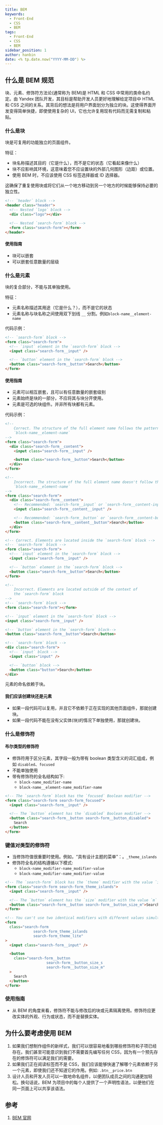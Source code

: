 ```yaml
---
title: BEM
keywords:
  - Front-End
  - CSS
  - BEM
tags:
  - Front-End
  - CSS
  - BEM
sidebar_position: 1
author: hanbin
date: <% tp.date.now("YYYY-MM-DD") %>
---
```


## 什么是 BEM 规范

块、元素、修饰符方法论(通常称为 BEM)是 HTML 和 CSS 中常用的类命名约定。由 Yandex 团队开发，其目标是帮助开发人员更好地理解给定项目中 HTML 和 CSS 之间的关系。其背后的想法是将用户界面划分为独立的块。这使得界面开发变得简单快捷，即使使用复杂的 UI，它也允许复用现有代码而无需复制和粘贴。

### 什么是块

块是可复用的功能独立的页面组件。

特征：

- 块名称描述其目的（它是什么），而不是它的状态（它看起来像什么）
- 块不应影响其环境，这意味着您不应设置块的外部几何图形（边距）或位置。
- 使用 BEM 时，不应该使用 CSS 标签选择器或 ID 选择器。

这确保了重复使用块或将它们从一个地方移动到另一个地方的时候能够保持必要的独立性。

```html title=块嵌套
<!-- `header` block -->
<header class="header">
  <!-- Nested `logo` block -->
  <div class="logo"></div>

  <!-- Nested `search-form` block -->
  <form class="search-form"></form>
</header>
```

#### 使用指南

- 块可以嵌套
- 可以嵌套任意数量的层级

### 什么是元素

块的复合部分，不能与其单独使用。

特征：

- 元素名称描述其用途（它是什么？），而不是它的状态
- 元素名称与块名称之间使用双下划线 `__` 分割。例如`block-name__element-name`

代码示例：

```html title=元素
<!-- `search-form` block -->
<form class="search-form">
  <!-- `input` element in the `search-form` block -->
  <input class="search-form__input" />

  <!-- `button` element in the `search-form` block -->
  <button class="search-form__button">Search</button>
</form>
```

#### 使用指南

- 元素可以相互嵌套，且可以有任意数量的嵌套级别
- 元素始终是块的一部分，不应将其与块分开使用。
- 元素是可选的块组件。并非所有块都有元素。

代码示例：

```html title=元素嵌套
<!--
    Correct. The structure of the full element name follows the pattern:
    `block-name__element-name`
-->
<form class="search-form">
  <div class="search-form__content">
    <input class="search-form__input" />

    <button class="search-form__button">Search</button>
  </div>
</form>

<!--
    Incorrect. The structure of the full element name doesn't follow the pattern:
    `block-name__element-name`
-->
<form class="search-form">
  <div class="search-form__content">
    <!-- Recommended: `search-form__input` or `search-form__content-input` -->
    <input class="search-form__content__input" />

    <!-- Recommended: `search-form__button` or `search-form__content-button` -->
    <button class="search-form__content__button">Search</button>
  </div>
</form>
```

```html title=元素始终是块的一部分
<!-- Correct. Elements are located inside the `search-form` block -->
<!-- `search-form` block -->
<form class="search-form">
  <!-- `input` element in the `search-form` block -->
  <input class="search-form__input" />

  <!-- `button` element in the `search-form` block -->
  <button class="search-form__button">Search</button>
</form>

<!--
    Incorrect. Elements are located outside of the context of
    the `search-form` block
-->
<!-- `search-form` block -->
<form class="search-form"></form>

<!-- `input` element in the `search-form` block -->
<input class="search-form__input" />

<!-- `button` element in the `search-form` block-->
<button class="search-form__button">Search</button>
```

```html title=元素是可选的块组件
<!-- `search-form` block -->
<div class="search-form">
  <!-- `input` block -->
  <input class="input" />

  <!-- `button` block -->
  <button class="button">Search</button>
</div>
```

元素的命名依赖于块。

#### 我们应该创建块还是元素

- 如果一段代码可以复用，并且它不依赖于正在实现的其他页面组件，那就创建块。
- 如果一段代码不能在没有父实体(块)的情况下单独使用，那就创建块。

### 什么是修饰符

#### 布尔类型的修饰符

- 修饰符用于区分元素，其字段一般为带有 boolean 类型含义的词汇组成，例如 `disabled`、`focused`
- 不能单独使用
- 带有修饰符的全名结构如下:
  - `block-name_modifier-name`
  - `block-name__element-name_modifier-name`

```html title=布尔类型修饰符示例
<!-- The `search-form` block has the `focused` Boolean modifier -->
<form class="search-form search-form_focused">
  <input class="search-form__input" />

  <!-- The `button` element has the `disabled` Boolean modifier -->
  <button class="search-form__button search-form__button_disabled">
    Search
  </button>
</form>
```

### 键值对类型的修饰符

- 当修饰符值很重要时使用。例如，“具有设计主题的菜单”：。`_theme_islands`
- 修饰符全名的结构遵循以下模式:
  - `block-name_modifier-name_modifier-value`
  - `block-name_modifier-name_modifier-value`

```html title=键值类型修饰符示例
<!-- The `search-form` block has the `theme` modifier with the value `islands` -->
<form class="search-form search-form_theme_islands">
  <input class="search-form__input" />

  <!-- The `button` element has the `size` modifier with the value `m` -->
  <button class="search-form__button search-form__button_size_m">Search</button>
</form>

<!-- You can't use two identical modifiers with different values simultaneously -->
<form
  class="search-form
             search-form_theme_islands
             search-form_theme_lite"
>
  <input class="search-form__input" />

  <button
    class="search-form__button
                   search-form__button_size_s
                   search-form__button_size_m"
  >
    Search
  </button>
</form>
```

### 使用指南

- 从 BEM 的角度来看，修饰符不能与修改后的块或元素隔离使用。修饰符应更改实体的外观、行为或状态，而不是替换实体。

## 为什么要考虑使用 BEM

1. 如果我们想制作组件的新样式，我们可以很容易地看到哪些修饰符和子项已经存在。我们甚至可能意识到我们不需要首先编写任何 CSS，因为有一个预先存在的修饰符可以满足我们的需要。
2. 如果我们正在阅读标签而不是 CSS，我们应该能够快速了解哪个元素依赖于另一个元素，即使我们还不知道它的作用。例如: `.btn__price.btn`
3. 设计人员和开发人员可以一致地命名组件，以便团队成员之间的沟通更加轻松。换句话说，BEM 为项目中的每个人提供了一个声明性语法，以便他们在同一页面上可以共享该语法。

## 参考

1. [BEM 官网](https://en.bem.info/)
